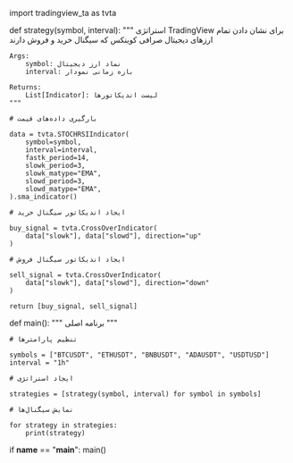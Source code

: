 import tradingview_ta as tvta


def strategy(symbol, interval):
    """
    استراتژی TradingView برای نشان دادن تمام ارزهای دیجیتال صرافی کوینکس که سیگنال خرید و فروش دارند

    Args:
        symbol: نماد ارز دیجیتال
        interval: بازه زمانی نمودار

    Returns:
        List[Indicator]: لیست اندیکاتورها
    """

    # بارگیری داده‌های قیمت

    data = tvta.STOCHRSIIndicator(
        symbol=symbol,
        interval=interval,
        fastk_period=14,
        slowk_period=3,
        slowk_matype="EMA",
        slowd_period=3,
        slowd_matype="EMA",
    ).sma_indicator()

    # ایجاد اندیکاتور سیگنال خرید

    buy_signal = tvta.CrossOverIndicator(
        data["slowk"], data["slowd"], direction="up"
    )

    # ایجاد اندیکاتور سیگنال فروش

    sell_signal = tvta.CrossOverIndicator(
        data["slowk"], data["slowd"], direction="down"
    )

    return [buy_signal, sell_signal]


def main():
    """
    برنامه اصلی
    """

    # تنظیم پارامترها

    symbols = ["BTCUSDT", "ETHUSDT", "BNBUSDT", "ADAUSDT", "USDTUSD"]
    interval = "1h"

    # ایجاد استراتژی

    strategies = [strategy(symbol, interval) for symbol in symbols]

    # نمایش سیگنال‌ها

    for strategy in strategies:
        print(strategy)


if __name__ == "__main__":
    main()
